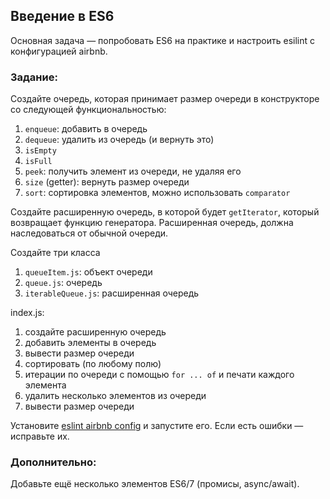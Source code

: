 ## Введение в ES6

Основная задача — попробовать ES6 на практике и настроить esilint с конфигурацией airbnb.

### Задание:

Создайте очередь, которая принимает размер очереди в конструкторе со следующей функциональностью:

1. `enqueue`: добавить в очередь
2. `dequeue`: удалить из очередь (и вернуть это)
3. `isEmpty`
4. `isFull`
5. `peek`: получить элемент из очереди, не удаляя его
6. `size` (getter): вернуть размер очереди
7. `sort`: сортировка элементов, можно использовать `comparator`

Создайте расширенную очередь, в которой будет `getIterator`, который возвращает функцию генератора. Расширенная очередь, должна наследоваться от обычной очереди. 

Создайте три класса

1. `queueItem.js`: объект очереди
2. `queue.js`: очередь
3. `iterableQueue.js`: расширенная очередь

index.js:

1. создайте расширенную очередь
2. добавить элементы в очередь
3. вывести размер очереди
4. сортировать (по любому полю)
5. итерации по очереди с помощью `for ... of` и печати каждого элемента
6. удалить несколько элементов из очереди
7. вывести размер очереди

Установите [eslint airbnb config](https://www.npmjs.com/package/eslint-config-airbnb) и запустите его. Если есть ошибки — исправьте их. 

### Дополнительно:

Добавьте ещё несколько элементов ES6/7 (промисы, async/await).
